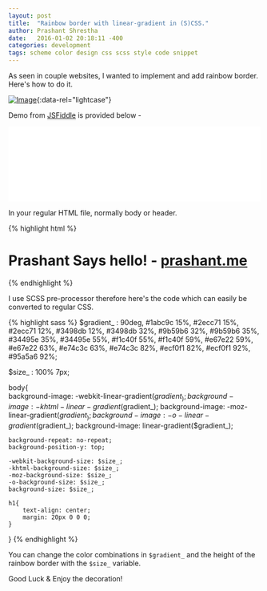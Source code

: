 ```yaml
---
layout: post
title:  "Rainbow border with linear-gradient in (S)CSS."
author: Prashant Shrestha
date:   2016-01-02 20:18:11 -400
categories: development
tags: scheme color design css scss style code snippet
---
```


As seen in couple websites, I wanted to implement and add rainbow border. Here's how to do it.

[![Image](https://i.imgur.com/xU8cjQ3.png)](https://i.imgur.com/xU8cjQ3.png "Demo"){:data-rel="lightcase"}

Demo from [JSFiddle](https://jsfiddle.net/intern0t/fp85voue/4/) is provided below -

<iframe width="100%" height="auto" src="//jsfiddle.net/Scarecr0w/fp85voue/9/embedded/" allowpaymentrequest allowfullscreen="allowfullscreen" frameborder="0"></iframe>

In your regular HTML file, normally body or header.

{% highlight html %}
<body>
  <h1>Prashant Says hello! - <a href="https://www.prashant.me/development/2016/01/03/rainbow-border-with-linear-gradient-in-s-css.html">prashant.me</a></h1>
</body>
{% endhighlight %}

I use SCSS pre-processor therefore here's the code which can easily be converted to regular CSS.
<!--excerpt-->
{% highlight sass %}
$gradient_ : 90deg, #1abc9c 15%, #2ecc71 15%, #2ecc71 12%, #3498db 12%, #3498db 32%, #9b59b6 32%, #9b59b6 35%, #34495e 35%, #34495e 55%, #f1c40f 55%, #f1c40f 59%, #e67e22 59%, #e67e22 63%, #e74c3c 63%, #e74c3c 82%, #ecf0f1 82%, #ecf0f1 92%, #95a5a6 92%;

$size_  : 100% 7px;

body{  
    background-image: -webkit-linear-gradient($gradient_);
    background-image: -khtml-linear-gradient($gradient_);
    background-image: -moz-linear-gradient($gradient_);
    background-image: -o-linear-gradient($gradient_);
    background-image: linear-gradient($gradient_);

    background-repeat: no-repeat;
    background-position-y: top;

    -webkit-background-size: $size_;
    -khtml-background-size: $size_;
    -moz-background-size: $size_;
    -o-background-size: $size_;
    background-size: $size_;

    h1{
        text-align: center;
        margin: 20px 0 0 0;
    }
}
{% endhighlight %}

You can change the color combinations in `$gradient_` and the height of the rainbow border with the `$size_` variable.

Good Luck & Enjoy the decoration!